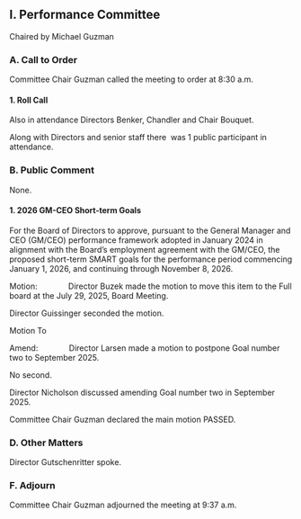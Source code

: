 ## I. Performance Committee

Chaired by Michael Guzman

### A. Call to Order

Committee Chair Guzman called the meeting to order at 8:30 a.m.

#### 1. Roll Call

Also in attendance Directors Benker, Chandler and Chair Bouquet.

Along with Directors and senior staff there  was 1 public participant in attendance.

### B. Public Comment

None.

#### 1. 2026 GM-CEO Short-term Goals

For the Board of Directors to approve, pursuant to the General Manager and CEO (GM/CEO) performance framework adopted in January 2024 in alignment with the Board’s employment agreement with the GM/CEO, the proposed short-term SMART goals for the performance period commencing January 1, 2026, and continuing through November 8, 2026.

Motion:              Director Buzek made the motion to move this item to the Full board at the July 29, 2025, Board Meeting.

Director Guissinger seconded the motion.

Motion To

Amend:              Director Larsen made a motion to postpone Goal number two to September 2025.

No second.

Director Nicholson discussed amending Goal number two in September 2025.

Committee Chair Guzman declared the main motion PASSED.

### D. Other Matters

Director Gutschenritter spoke.

### F. Adjourn

Committee Chair Guzman adjourned the meeting at 9:37 a.m.